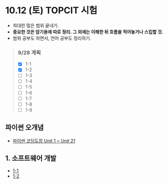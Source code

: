 # 10.12 (토) TOPCIT 시험
- 최대한 많은 범위 끝내기.
- **중요한 것은 암기용에 따로 정리. 그 외에는 이해한 뒤 흐름을 적어놓거나 스킵할 것.**
- 범위 공부도 하면서, 언어 공부도 정리하기.

> ### 9/28 계획
> - [x] 1-1
> - [x] 1-2
> - [ ] 1-3
> - [ ] 1-4
> - [ ] 1-5
> - [ ] 1-6
> - [ ] 1-7
> - [ ] 1-8
> - [ ] 1-9

## 파이썬 오개념
- [파이썬 코딩도장 Unit 1 ~ Unit 21](https://github.com/r3j0/TIL/blob/main/TOPCIT/20240927_topcit_py.md)

## 1. 소프트웨어 개발
- [1-1](https://github.com/r3j0/TIL/blob/main/TOPCIT/20240928_topcit_1_1.md)
- [1-2](https://github.com/r3j0/TIL/blob/main/TOPCIT/20240928_topcit_1_2.md)

